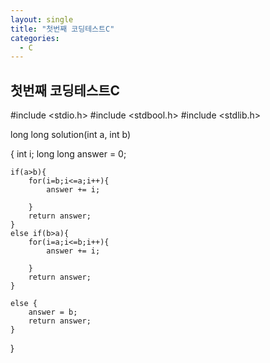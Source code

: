 ```yaml
---
layout: single
title: "첫번째 코딩테스트C"
categories:
  - C
---
```


## 첫번째 코딩테스트C

#include \<stdio.h>
#include \<stdbool.h>
#include \<stdlib.h>

long long solution(int a, int b)

{
    int i;
    long long answer = 0;

    if(a>b){
        for(i=b;i<=a;i++){
            answer += i;

        }
        return answer;
    }
    else if(b>a){
        for(i=a;i<=b;i++){
            answer += i;

        }
        return answer;
    }

    else {
        answer = b;
        return answer;
    }
}

